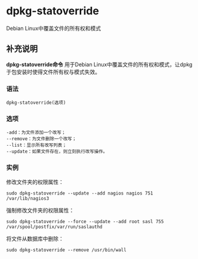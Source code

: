 dpkg-statoverride
===

Debian Linux中覆盖文件的所有权和模式

## 补充说明

**dpkg-statoverride命令** 用于Debian Linux中覆盖文件的所有权和模式，让dpkg于包安装时使得文件所有权与模式失效。

### 语法  

```
dpkg-statoverride(选项)
```

### 选项  

```
-add：为文件添加一个改写；
--remove：为文件删除一个改写；
--list：显示所有改写列表；
--update：如果文件存在，则立刻执行改写操作。
```

### 实例  

修改文件夹的权限属性：

```
sudo dpkg-statoverride --update --add nagios nagios 751 /var/lib/nagios3
```

强制修改文件夹的权限属性：

```
sudo dpkg-statoverride --force --update --add root sasl 755 /var/spool/postfix/var/run/saslauthd
```

将文件从数据库中删除：

```
sudo dpkg-statoverride --remove /usr/bin/wall
```


<!-- Linux命令行搜索引擎：https://jaywcjlove.github.io/linux-command/ -->